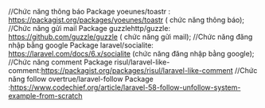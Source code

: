 //Chức năng thông báo
Package yoeunes/toastr : https://packagist.org/packages/yoeunes/toastr ( chức năng thông báo);
//Chức năng gửi mail
Package guzzlehttp/guzzle: https://github.com/guzzle/guzzle ( chức năng gửi mail);
//Chức năng đăng nhập bằng google
Package laravel/socialite: https://laravel.com/docs/6.x/socialite (chức năng đăng nhập bằng google);
//Chức năng comment
Package risul/laravel-like-comment:https://packagist.org/packages/risul/laravel-like-comment
//Chức năng follow
overtrue/laravel-follow Package :https://www.codechief.org/article/laravel-58-follow-unfollow-system-example-from-scratch
